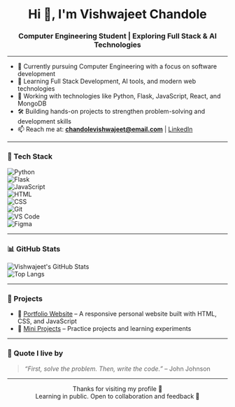 <h1 align="center">Hi 👋, I'm Vishwajeet Chandole</h1>
<h3 align="center">Computer Engineering Student | Exploring Full Stack & AI Technologies</h3>

---

- 📘 Currently pursuing Computer Engineering with a focus on software development  
- 🌱 Learning Full Stack Development, AI tools, and modern web technologies  
- 🧰 Working with technologies like Python, Flask, JavaScript, React, and MongoDB  
- 🛠️ Building hands-on projects to strengthen problem-solving and development skills  
- 📫 Reach me at: **chandolevishwajeet@email.com** | [LinkedIn](https://linkedin.com/in/vishwajeetchandole)

---

### 🚀 Tech Stack

![Python](https://img.shields.io/badge/-Python-05122A?style=flat&logo=python)  
![Flask](https://img.shields.io/badge/-Flask-05122A?style=flat&logo=flask)  
![JavaScript](https://img.shields.io/badge/-JavaScript-05122A?style=flat&logo=javascript)  
![HTML](https://img.shields.io/badge/-HTML5-05122A?style=flat&logo=html5)  
![CSS](https://img.shields.io/badge/-CSS3-05122A?style=flat&logo=css3)  
![Git](https://img.shields.io/badge/-Git-05122A?style=flat&logo=git)  
![VS Code](https://img.shields.io/badge/-VSCode-05122A?style=flat&logo=visual-studio-code)  
![Figma](https://img.shields.io/badge/-Figma-05122A?style=flat&logo=figma)

---

### 📊 GitHub Stats

![Vishwajeet's GitHub Stats](https://github-readme-stats.vercel.app/api?username=VishwajeetChandole&show_icons=true&theme=radical)  
![Top Langs](https://github-readme-stats.vercel.app/api/top-langs/?username=VishwajeetChandole&layout=compact&theme=radical)

---

### 📌 Projects

- 🔹 [Portfolio Website](https://github.com/VishwajeetChandole/portfolio) – A responsive personal website built with HTML, CSS, and JavaScript  
- 🔹 [Mini Projects](https://github.com/VishwajeetChandole?tab=repositories) – Practice projects and learning experiments

---

### 💬 Quote I live by

> *“First, solve the problem. Then, write the code.”* – John Johnson

---

<p align="center">Thanks for visiting my profile 🙏 <br> 
Learning in public. Open to collaboration and feedback 🤝</p>
